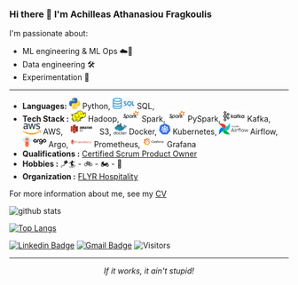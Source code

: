 ### Hi there 👋 I'm Achilleas Athanasiou Fragkoulis

I'm passionate about:
- ML engineering & ML Ops :cloud::rocket:
- Data engineering :hammer_and_wrench:
- Experimentation :microscope:

<hr \>

- **Languages:** <img src="https://github.com/achilleasatha/achilleasatha/blob/master/assets/python.jpg?raw=true" height="20"> Python, 
                   <img src="https://github.com/achilleasatha/achilleasatha/blob/master/assets/sql.jpg?raw=true" height="20"> SQL, 
- **Tech Stack :** <img src="https://github.com/achilleasatha/achilleasatha/blob/master/assets/hadoop.png?raw=true" height="20"> Hadoop,
                    <img src="https://github.com/achilleasatha/achilleasatha/blob/master/assets/spark.png?raw=true" height="20"> Spark,
                    <img src="https://github.com/achilleasatha/achilleasatha/blob/master/assets/spark.png?raw=true" height="20"> PySpark,
                    <img src="https://github.com/achilleasatha/achilleasatha/blob/master/assets/kafka.png?raw=true" height="20"> Kafka,
                    <img src="https://github.com/achilleasatha/achilleasatha/blob/master/assets/aws.png?raw=true" height="20"> AWS,
                    <img src="https://github.com/achilleasatha/achilleasatha/blob/master/assets/s3.png?raw=true" height="20"> S3,
                    <img src="https://github.com/achilleasatha/achilleasatha/blob/master/assets/docker.png?raw=true" height="20"> Docker,
                    <img src="https://github.com/achilleasatha/achilleasatha/blob/master/assets/kubernetes.png?raw=true" height="20"> Kubernetes,
                    <img src="https://github.com/achilleasatha/achilleasatha/blob/master/assets/airflow.png?raw=true" height="20"> Airflow,
                    <img src="https://github.com/achilleasatha/achilleasatha/blob/master/assets/argo.png?raw=true" height="20"> Argo,
                    <img src="https://github.com/achilleasatha/achilleasatha/blob/master/assets/prometheus.png?raw=true" height="20"> Prometheus,
                    <img src="https://github.com/achilleasatha/achilleasatha/blob/master/assets/grafana.png?raw=true" height="20"> Grafana
- **Qualifications :** [Certified Scrum Product Owner](http://bcert.me/sadfwakig)
- **Hobbies :** :kite::surfer: - :bike: - :motorcycle: - :minibus:
- **Organization :** [FLYR Hospitality](https://flyr.com/hospitality/)

For more information about me, see my [CV](https://achilleasatha.github.io/pdf/CV_AchilleasAthanasiouFragkoulis.pdf)

![github stats](https://github-readme-stats.vercel.app/api?username=achilleasatha&theme=dark&show_icons=true)

[![Top Langs](https://github-readme-stats.vercel.app/api/top-langs/?username=achilleasatha&size_weight=0.5&count_weight=0.5&langs_count=10&hide_progress=true&hide=html,css,jupyter%20notebook,scss)](https://github.com/achilleasatha/github-readme-stats)

[![Linkedin Badge](https://img.shields.io/badge/-Achilleas_Athanasiou_Fragkoulis-blue?style=flat-square&logo=Linkedin&logoColor=white)](https://www.linkedin.com/in/achilleasathanasiou/) [![Gmail Badge](https://img.shields.io/badge/-achilleasatha@gmail.com-c14438?style=flat-square&logo=Gmail&logoColor=white&link=mailto:achilleasatha@gmail.com)](mailto:achilleasatha@gmail.com)
![Visitors](https://api.visitorbadge.io/api/visitors?path=https%3A%2F%2Fgithub.com%2Fachilleasatha%2Fachilleasatha&countColor=%23263759)

<hr \>
</p>
<p align="center">
   <i>If it works, it ain't stupid!</i>
</p>       
 

